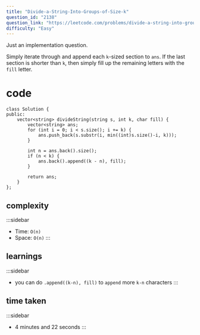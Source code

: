 ```yaml
---
title: "Divide-a-String-Into-Groups-of-Size-k"
question_id: "2138"
question_link: "https://leetcode.com/problems/divide-a-string-into-groups-of-size-k/"
difficulty: "Easy"
---
```


Just an implementation question.

Simply iterate through and append each `k`-sized section to `ans`.
If the last section is shorter than `k`, then simply fill up the remaining letters with the `fill` letter.

# cod<span>e</span>

```{.cpp}
class Solution {
public:
    vector<string> divideString(string s, int k, char fill) {
        vector<string> ans;
        for (int i = 0; i < s.size(); i += k) {
            ans.push_back(s.substr(i, min((int)s.size()-i, k)));
        }

        int n = ans.back().size();
        if (n < k) {
            ans.back().append((k - n), fill);
        }
        
        return ans;
    }
};
```

## complexit<span>y</span>

:::sidebar
- Time: `O(n)`
- Space: `O(n)`
:::

## learning<span>s</span>

:::sidebar
- you can do `.append((k-n), fill)` to `append` more `k-n` characters
:::

## time take<span>n</span>

:::sidebar
- 4 minutes and 22 seconds
:::

